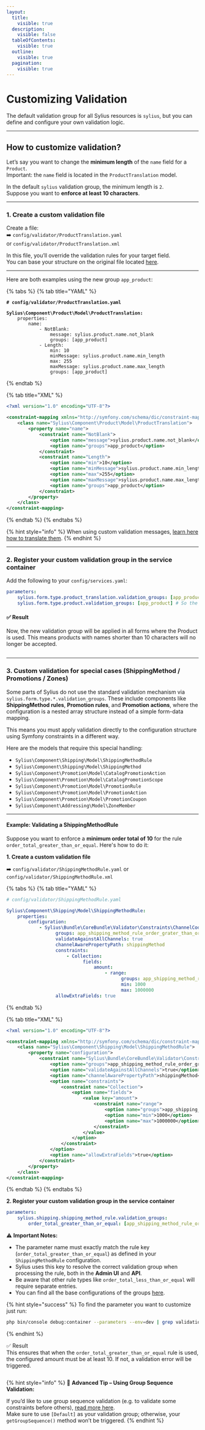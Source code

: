 ```yaml
---
layout:
  title:
    visible: true
  description:
    visible: false
  tableOfContents:
    visible: true
  outline:
    visible: true
  pagination:
    visible: true
---
```


# Customizing Validation

The default validation group for all Sylius resources is `sylius`, but you can define and configure your own validation logic.

***

## How to customize validation?

Let’s say you want to change the **minimum length** of the `name` field for a `Product`.\
Important: the `name` field is located in the `ProductTranslation` model.

In the default `sylius` validation group, the minimum length is `2`.\
Suppose you want to **enforce at least 10 characters**.

***

### 1. Create a custom validation file

Create a file:\
➡️ `config/validator/ProductTranslation.yaml` \
or `config/validator/ProductTranslation.xml`

In this file, you’ll override the validation rules for your target field.\
You can base your structure on the original file located [he](https://github.com/Sylius/Sylius/blob/v2.0.7/src/Sylius/Bundle/ProductBundle/Resources/config/validation/ProductTranslation.xml)[re](https://github.com/Sylius/Sylius/blob/v2.0.7/src/Sylius/Bundle/ProductBundle/Resources/config/validation/ProductTranslation.xml).

***

Here are both examples using the new group `app_product`:

{% tabs %}
{% tab title="YAML" %}
<pre class="language-yaml"><code class="lang-yaml"><strong># config/validator/ProductTranslation.yaml
</strong><strong>
</strong><strong>Sylius\Component\Product\Model\ProductTranslation:
</strong>    properties:
        name:
            - NotBlank:
                message: sylius.product.name.not_blank
                groups: [app_product]
            - Length:
                min: 10
                minMessage: sylius.product.name.min_length
                max: 255
                maxMessage: sylius.product.name.max_length
                groups: [app_product]
</code></pre>
{% endtab %}

{% tab title="XML" %}
```xml
<?xml version="1.0" encoding="UTF-8"?>

<constraint-mapping xmlns="http://symfony.com/schema/dic/constraint-mapping" xmlns:xsi="http://www.w3.org/2001/XMLSchema-instance" xsi:schemaLocation="http://symfony.com/schema/dic/constraint-mapping http://symfony.com/schema/dic/services/constraint-mapping-1.0.xsd">
    <class name="Sylius\Component\Product\Model\ProductTranslation">
        <property name="name">
            <constraint name="NotBlank">
                <option name="message">sylius.product.name.not_blank</option>
                <option name="groups">app_product</option>
            </constraint>
            <constraint name="Length">
                <option name="min">10</option>
                <option name="minMessage">sylius.product.name.min_length</option>
                <option name="max">255</option>
                <option name="maxMessage">sylius.product.name.max_length</option>
                <option name="groups">app_product</option>
            </constraint>
        </property>
    </class>
</constraint-mapping>
```
{% endtab %}
{% endtabs %}

{% hint style="info" %}
When using custom validation messages, [learn here how to translate them](https://symfony.com/doc/current/validation/translations.html).
{% endhint %}

***

### 2. Register your custom validation group in the service container

Add the following to your `config/services.yaml`:

```yaml
parameters:
    sylius.form.type.product_translation.validation_groups: [app_product]
    sylius.form.type.product.validation_groups: [app_product] # So the Product class is aware of its translation validation
```

#### ✅ Result

Now, the new validation group will be applied in all forms where the Product \
&#x20;is used. This means products with names shorter than 10 characters will no longer be accepted.

<figure><img src="../.gitbook/assets/image (30).png" alt=""><figcaption></figcaption></figure>

***

### 3. Custom validation for special cases (ShippingMethod / Promotions / Zones)

Some parts of Sylius do not use the standard validation mechanism via `sylius.form.type.*.validation_groups`. These include components like **ShippingMethod rules**, **Promotion rules**, and **Promotion actions**, where the configuration is a nested array structure instead of a simple form-data mapping.

This means you must apply validation directly to the configuration structure using Symfony constraints in a different way.

Here are the models that require this special handling:

* `Sylius\Component\Shipping\Model\ShippingMethodRule`
* `Sylius\Component\Shipping\Model\ShippingMethod`&#x20;
* `Sylius\Component\Promotion\Model\CatalogPromotionAction`
* `Sylius\Component\Promotion\Model\CatalogPromotionScope`
* `Sylius\Component\Promotion\Model\PromotionRule`
* `Sylius\Component\Promotion\Model\PromotionAction`
* `Sylius\Component\Promotion\Model\PromotionCoupon`
* `Sylius\Component\Addressing\Model\ZoneMember`

***

#### Example: Validating a ShippingMethodRule

Suppose you want to enforce a **minimum order total of 10** for the rule `order_total_greater_than_or_equal`. Here's how to do it:

**1. Create a custom validation file**

➡️ `config/validator/ShippingMethodRule.yaml` or `config/validator/ShippingMethodRule.xml`

{% tabs %}
{% tab title="YAML" %}
```yaml
# config/validator/ShippingMethodRule.yaml

Sylius\Component\Shipping\Model\ShippingMethodRule:
    properties:
        configuration:
            - Sylius\Bundle\CoreBundle\Validator\Constraints\ChannelCodeCollection:
                  groups: app_shipping_method_rule_order_grater_than_or_equal
                  validateAgainstAllChannels: true
                  channelAwarePropertyPath: shippingMethod
                  constraints:
                      - Collection:
                            fields:
                                amount:
                                    - range:
                                          groups: app_shipping_method_rule_order_grater_than_or_equal
                                          min: 1000
                                          max: 1000000
                  allowExtraFields: true
```
{% endtab %}

{% tab title="XML" %}
```xml
<?xml version="1.0" encoding="UTF-8"?>

<constraint-mapping xmlns="http://symfony.com/schema/dic/constraint-mapping" xmlns:xsi="http://www.w3.org/2001/XMLSchema-instance" xsi:schemaLocation="http://symfony.com/schema/dic/constraint-mapping http://symfony.com/schema/dic/services/constraint-mapping-1.0.xsd">
    <class name="Sylius\Component\Shipping\Model\ShippingMethodRule">
        <property name="configuration">
            <constraint name="Sylius\Bundle\CoreBundle\Validator\Constraints\ChannelCodeCollection">
                <option name="groups">app_shipping_method_rule_order_grater_than_or_equal</option>
                <option name="validateAgainstAllChannels">true</option>
                <option name="channelAwarePropertyPath">shippingMethod</option>
                <option name="constraints">
                    <constraint name="Collection">
                        <option name="fields">
                            <value key="amount">
                                <constraint name="range">
                                    <option name="groups">app_shipping_method_rule_order_grater_than_or_equal</option>
                                    <option name="min">1000</option>
                                    <option name="max">1000000</option>
                                </constraint>
                            </value>
                        </option>
                    </constraint>
                </option>
                <option name="allowExtraFields">true</option>
            </constraint>
        </property>
    </class>
</constraint-mapping>
```
{% endtab %}
{% endtabs %}

**2. Register your custom validation group in the service container**

```yaml
parameters:
    sylius.shipping.shipping_method_rule.validation_groups:
        order_total_greater_than_or_equal: [app_shipping_method_rule_order_grater_than_or_equal]
```

⚠️ **Important Notes:**

* The parameter name must exactly match the rule key (`order_total_greater_than_or_equal`) as defined in your `ShippingMethodRule` configuration.
* Sylius uses this key to resolve the correct validation group when processing the rule, both in the **Admin UI** and **API**.
* Be aware that other rule types like `order_total_less_than_or_equal` will require separate entries.
* You can find all the base configurations of the groups [here](https://github.com/Sylius/Sylius/tree/v2.0.7/src/Sylius/Bundle/CoreBundle/Resources/config/app/sylius).

{% hint style="success" %}
To find the parameter you want to customize just run:

```bash
php bin/console debug:container --parameters --env=dev | grep validation_groups
```
{% endhint %}

✅ Result\
This ensures that when the `order_total_greater_than_or_equal` rule is used, the configured amount must be at least 10. If not, a validation error will be triggered.

<figure><img src="../.gitbook/assets/image (29).png" alt=""><figcaption></figcaption></figure>

{% hint style="info" %}
🧠 **Advanced Tip – Using Group Sequence Validation:**

If you’d like to use group sequence validation (e.g. to validate some constraints before others), [read more here](https://symfony.com/doc/current/validation/sequence_provider.html).\
Make sure to use `[Default]` as your validation group; otherwise, your `getGroupSequence()` method won’t be triggered.
{% endhint %}
